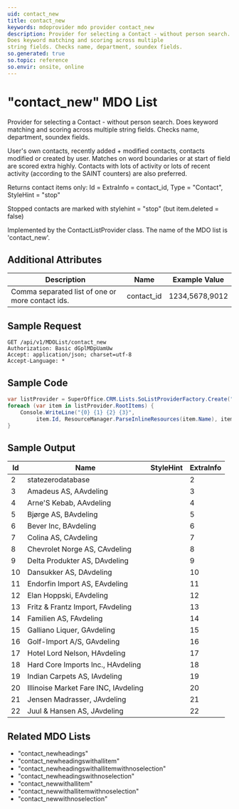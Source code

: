 ```yaml
---
uid: contact_new
title: contact_new
keywords: mdoprovider mdo provider contact_new
description: Provider for selecting a Contact - without person search.
Does keyword matching and scoring across multiple
string fields. Checks name, department, soundex fields.
so.generated: true
so.topic: reference
so.envir: onsite, online
---
```


# "contact_new" MDO List
Provider for selecting a Contact - without person search.
Does keyword matching and scoring across multiple
string fields. Checks name, department, soundex fields.

User's own contacts, recently added + modified contacts, contacts modified or created by user.
Matches on word boundaries or at start of field are scored extra highly.
Contacts with lots of activity or lots of recent activity (according to the SAINT counters) are also
preferred.

Returns contact items only: Id = ExtraInfo = contact_id, Type = "Contact", StyleHint = "stop"

Stopped contacts are marked with stylehint = "stop" (but item.deleted = false)

Implemented by the <see cref="T:SuperOffice.CRM.Lists.ContactListProvider">ContactListProvider</see> class.
The name of the MDO list is 'contact_new'.

## Additional Attributes

| Description | Name | Example Value |
|-----|-----|------|
|Comma separated list of one or more contact ids.| contact_id|1234,5678,9012|





## Sample Request

```http!
GET /api/v1/MDOList/contact_new
Authorization: Basic dGplMDpUamUw
Accept: application/json; charset=utf-8
Accept-Language: *

```

## Sample Code
```cs
var listProvider = SuperOffice.CRM.Lists.SoListProviderFactory.Create("contact_new", forceFlatList: true);
foreach (var item in listProvider.RootItems) {
    Console.WriteLine("{0} {1} {2} {3}", 
         item.Id, ResourceManager.ParseInlineResources(item.Name), item.StyleHint, item.ExtraInfo);
}
```

## Sample Output

|Id   | Name  |StyleHint|ExtraInfo |
| --- | ----- | ------- | -------- |
|2|statezerodatabase||2|
|3|Amadeus AS, AAvdeling||3|
|4|Arne'S Kebab, AAvdeling||4|
|5|Bjørge AS, BAvdeling||5|
|6|Bever Inc, BAvdeling||6|
|7|Colina AS, CAvdeling||7|
|8|Chevrolet Norge AS, CAvdeling||8|
|9|Delta Produkter AS, DAvdeling||9|
|10|Dansukker AS, DAvdeling||10|
|11|Endorfin Import AS, EAvdeling||11|
|12|Elan Hoppski, EAvdeling||12|
|13|Fritz & Frantz Import, FAvdeling||13|
|14|Familien AS, FAvdeling||14|
|15|Galliano Liquer, GAvdeling||15|
|16|Golf-Import A/S, GAvdeling||16|
|17|Hotel Lord Nelson, HAvdeling||17|
|18|Hard Core Imports Inc., HAvdeling||18|
|19|Indian Carpets AS, IAvdeling||19|
|20|Illinoise Market Fare INC, IAvdeling||20|
|21|Jensen Madrasser, JAvdeling||21|
|22|Juul & Hansen AS, JAvdeling||22|


## Related MDO Lists

* "contact_newheadings"
* "contact_newheadingswithallitem"
* "contact_newheadingswithallitemwithnoselection"
* "contact_newheadingswithnoselection"
* "contact_newwithallitem"
* "contact_newwithallitemwithnoselection"
* "contact_newwithnoselection"
